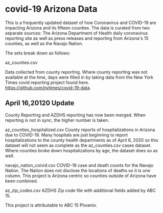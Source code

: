 # covid-19 Arizona Data
This is a frequently updated dataset of how Coronavirus and COVID-19 are impacting Arizona and its fifteen counties. The data is curated from two separate sources: The Arizona Department of Health daily coronavirus reporting site as well as press releases and reporting from Arizona's 15 counties, as well as the Navajo Nation.

The sets break down as follows:

az_counties.csv

Data collected from county reporting. Where county reporting was not available at the time, days were filled in by taking data from the New York Times covid reporting project found here. https://github.com/nytimes/covid-19-data.
## April 16,20120 Update
County Reporting and AZDHS reporting has now been merged. When reporting is not in sync, the higher number is taken.

az_counties_hospitalized.csv 
County reports of hospitalizations in Arizona due to COVID-19. Many hospitals are just beginning to report hospitalizations to the county health departments as of April 6, 2020 so this dataset will not seem as complete as the az_counties.csv cases dataset. Where counties broke down hospitalizations by age, the dataset does so as well.

navajo_nation_coivid.csv
COVID-19 case and death counts for the Navajo Nation. The Nation does not disclose the locations of deaths so it is one column. This project is Arizona centric so counties outside of Arizona have been combined.

az_zip_codes.csv
AZDHS Zip code file with additional fields added by ABC 15.

This project is attributable to ABC 15 Phoenix.


